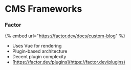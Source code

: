 # CMS Frameworks

### Factor

{% embed url="https://factor.dev/docs/custom-blog" %}

* Uses Vue for rendering
* Plugin-based architecture
* Decent plugin complexity
* [https://factor.dev/plugins](https://factor.dev/plugins)



